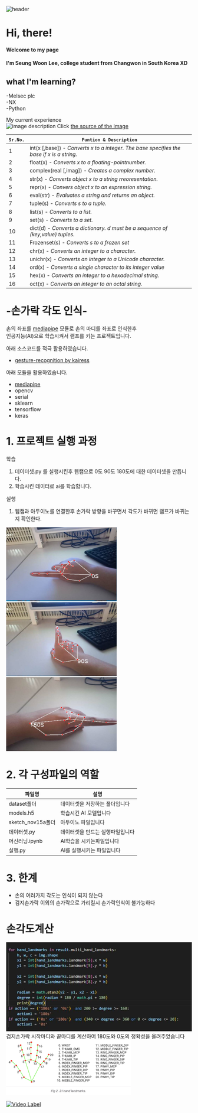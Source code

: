 ![header](https://capsule-render.vercel.app/api?type=slice&color=auto&height=300&section=header&text=My%20experience&fontSize=90)
# Hi, there!
#### Welcome to my page  
#### I'm Seung Woon Lee, college student from Changwon in South Korea XD
  
  
##  what I'm learning?
-Melsec plc  
-NX    
-Python

My current experience    
![image description](http://kldp.org/files/vi-vim-cheat-sheet-ko.png)
Click [the source of the image](https://kldp.org/node/102947)  

|`Sr.No.`|`Funtion & Description`|
|:--|--|
|1|int(x [,base]) - *Converts x to a integer. The base specifies the base if x is a string.*|
|2|float(x) - *Converts x to a floating-pointnumber.*|
|3|complex(real [,imag]) - *Creates a complex number.*|
|4|str(x) - *Converts object x to a string rreoresentation.*|
|5|repr(x) - *Convers object x to an expression string.*|
|6|eval(str) - *Evaluates a string and returns an object.*|
|7|tuple(s) - *Converts s to a tuple.*|
|8|list(s) - *Converts to a list.*|
|9|set(s) - *Converts to a set.*|
|10|dict(d) - *Converts a dictionary. d must be a sequence of (key,value) tuples.*|
|11|Frozenset(s) - *Converts s to a frozen set*|
|12|chr(x) - *Converts an integer to a character.*|
|13|unichr(x) - *Converts an integer to a Unicode character.*|
|14|ord(x) - *Converts a single character to its integer value*|
|15|hex(x) - *Converts an integer to a hexadecimal string.*|
|16|oct(x) - *Converts an integer to an octal string.*|

# -손가락 각도 인식-
   
   손의 좌표를 [mediapipe](https://google.github.io/mediapipe/) 모듈로 손의 마디를 좌표로 인식한후  
인공지능(AI)으로 학습시켜서 램프를 키는 프로젝트입니다.

아래 소스코드를 적극 활용하였습니다.

* [gesture-recognition by kairess](https://github.com/kairess/gesture-recognition)

아래 모듈을 활용하였습니다.

* [mediapipe](https://google.github.io/mediapipe)
* opencv
* serial
* sklearn
* tensorflow
* keras

# 1. 프로젝트 실행 과정

학습
1. 데이터셋.py 를 실행시킨후 웹캠으로 0도 90도 180도에 대한 데이터셋을 만듭니다.
2. 학습시킨 데이터로 ai를 학습합니다.

실행
1. 웹캠과 아두이노를 연결한후 손가락 방향을 바꾸면서 각도가 바뀌면 램프가 바뀌는지 확인한다.
<img src="https://github.com/LETAUK/AIControlE/blob/main/img/0s.JPG" width="300" height="200">
<img src="https://github.com/LETAUK/AIControlE/blob/main/img/90s.JPG" width="300" height="200">
<img src="https://github.com/LETAUK/AIControlE/blob/main/img/180s.JPG" width="300" height="200">

# 2. 각 구성파일의 역할

|파일명|설명|
|------|---|
|dataset폴더|데이터셋을 저장하는 폴더입니다|
|models.h5|학습시킨 AI 모델입니다|
|sketch_nov15a폴더|아두이노 파일입니다|
|데이터셋.py|데이터셋을 만드는 실행파일입니다|
|머신러닝.ipynb|AI학습을 시키는파일입니다|
|실행.py|AI를 실행시키는 파일입니다|

# 3. 한계

* 손의 여러가지 각도는 인식이 되지 않는다  
* 검지손가락 이외의 손가락으로 가리킬시 손가락인식이 불가능하다


# 손각도계산
![image description](https://github.com/pyapyamage/AIcontrol/blob/main/%EC%82%AC%EC%A7%842.JPG)  
검지손가락 시작마디와 끝마디를 계산하여 180도와 0도의 정확성을 올려주었습니다
![image description](https://github.com/pyapyamage/AIcontrol/blob/main/%EC%82%AC%EC%A7%843.png)  

[![Video Label](http://img.youtube.com/vi/MV3SJdUArbw/0.jpg)](https://www.youtube.com/watch?v=MV3SJdUArbw)
